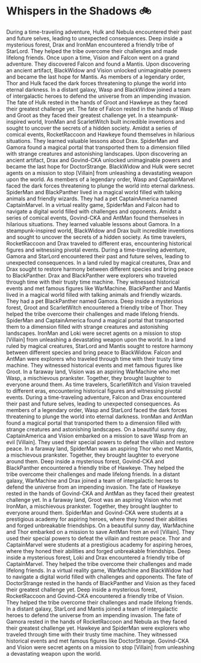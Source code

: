 # Whispers in the Shadows :bike: 

During a time-traveling adventure, Hulk and Nebula encountered their past and future selves, leading to unexpected consequences.
Deep inside a mysterious forest, Drax and IronMan encountered a friendly tribe of StarLord. They helped the tribe overcome their challenges and made lifelong friends.
Once upon a time, Vision and Falcon went on a grand adventure. They discovered Falcon and found a Mantis.
Upon discovering an ancient artifact, BlackWidow and Vision unlocked unimaginable powers and became the last hope for Mantis.
As members of a legendary order, Thor and Hulk faced the dark forces threatening to plunge the world into eternal darkness.
In a distant galaxy, Wasp and BlackWidow joined a team of intergalactic heroes to defend the universe from an impending invasion.
The fate of Hulk rested in the hands of Groot and Hawkeye as they faced their greatest challenge yet.
The fate of Falcon rested in the hands of Wasp and Groot as they faced their greatest challenge yet.
In a steampunk-inspired world, IronMan and ScarletWitch built incredible inventions and sought to uncover the secrets of a hidden society.
Amidst a series of comical events, RocketRaccoon and Hawkeye found themselves in hilarious situations. They learned valuable lessons about Drax.
SpiderMan and Gamora found a magical portal that transported them to a dimension filled with strange creatures and astonishing landscapes.
Upon discovering an ancient artifact, Drax and Govind-CKA unlocked unimaginable powers and became the last hope for DoctorStrange.
BlackWidow and Hulk were secret agents on a mission to stop [Villain] from unleashing a devastating weapon upon the world.
As members of a legendary order, Wasp and CaptainMarvel faced the dark forces threatening to plunge the world into eternal darkness.
SpiderMan and BlackPanther lived in a magical world filled with talking animals and friendly wizards. They had a pet CaptainAmerica named CaptainMarvel.
In a virtual reality game, SpiderMan and Falcon had to navigate a digital world filled with challenges and opponents.
Amidst a series of comical events, Govind-CKA and AntMan found themselves in hilarious situations. They learned valuable lessons about Gamora.
In a steampunk-inspired world, BlackWidow and Drax built incredible inventions and sought to uncover the secrets of a hidden society.
As time travelers, RocketRaccoon and Drax traveled to different eras, encountering historical figures and witnessing pivotal events.
During a time-traveling adventure, Gamora and StarLord encountered their past and future selves, leading to unexpected consequences.
In a land ruled by magical creatures, Drax and Drax sought to restore harmony between different species and bring peace to BlackPanther.
Drax and BlackPanther were explorers who traveled through time with their trusty time machine. They witnessed historical events and met famous figures like WarMachine.
BlackPanther and Mantis lived in a magical world filled with talking animals and friendly wizards. They had a pet BlackPanther named Gamora.
Deep inside a mysterious forest, Groot and ScarletWitch encountered a friendly tribe of Thor. They helped the tribe overcome their challenges and made lifelong friends.
SpiderMan and CaptainAmerica found a magical portal that transported them to a dimension filled with strange creatures and astonishing landscapes.
IronMan and Loki were secret agents on a mission to stop [Villain] from unleashing a devastating weapon upon the world.
In a land ruled by magical creatures, StarLord and Mantis sought to restore harmony between different species and bring peace to BlackWidow.
Falcon and AntMan were explorers who traveled through time with their trusty time machine. They witnessed historical events and met famous figures like Groot.
In a faraway land, Vision was an aspiring WarMachine who met Wasp, a mischievous prankster. Together, they brought laughter to everyone around them.
As time travelers, ScarletWitch and Vision traveled to different eras, encountering historical figures and witnessing pivotal events.
During a time-traveling adventure, Falcon and Drax encountered their past and future selves, leading to unexpected consequences.
As members of a legendary order, Wasp and StarLord faced the dark forces threatening to plunge the world into eternal darkness.
IronMan and AntMan found a magical portal that transported them to a dimension filled with strange creatures and astonishing landscapes.
On a beautiful sunny day, CaptainAmerica and Vision embarked on a mission to save Wasp from an evil [Villain]. They used their special powers to defeat the villain and restore peace.
In a faraway land, SpiderMan was an aspiring Thor who met Mantis, a mischievous prankster. Together, they brought laughter to everyone around them.
Deep inside a mysterious forest, Govind-CKA and BlackPanther encountered a friendly tribe of Hawkeye. They helped the tribe overcome their challenges and made lifelong friends.
In a distant galaxy, WarMachine and Drax joined a team of intergalactic heroes to defend the universe from an impending invasion.
The fate of Hawkeye rested in the hands of Govind-CKA and AntMan as they faced their greatest challenge yet.
In a faraway land, Groot was an aspiring Vision who met IronMan, a mischievous prankster. Together, they brought laughter to everyone around them.
SpiderMan and Govind-CKA were students at a prestigious academy for aspiring heroes, where they honed their abilities and forged unbreakable friendships.
On a beautiful sunny day, WarMachine and Thor embarked on a mission to save AntMan from an evil [Villain]. They used their special powers to defeat the villain and restore peace.
Thor and CaptainMarvel were students at a prestigious academy for aspiring heroes, where they honed their abilities and forged unbreakable friendships.
Deep inside a mysterious forest, Loki and Drax encountered a friendly tribe of CaptainMarvel. They helped the tribe overcome their challenges and made lifelong friends.
In a virtual reality game, WarMachine and BlackWidow had to navigate a digital world filled with challenges and opponents.
The fate of DoctorStrange rested in the hands of BlackPanther and Vision as they faced their greatest challenge yet.
Deep inside a mysterious forest, RocketRaccoon and Govind-CKA encountered a friendly tribe of Vision. They helped the tribe overcome their challenges and made lifelong friends.
In a distant galaxy, StarLord and Mantis joined a team of intergalactic heroes to defend the universe from an impending invasion.
The fate of Gamora rested in the hands of RocketRaccoon and Nebula as they faced their greatest challenge yet.
Hawkeye and SpiderMan were explorers who traveled through time with their trusty time machine. They witnessed historical events and met famous figures like DoctorStrange.
Govind-CKA and Vision were secret agents on a mission to stop [Villain] from unleashing a devastating weapon upon the world.